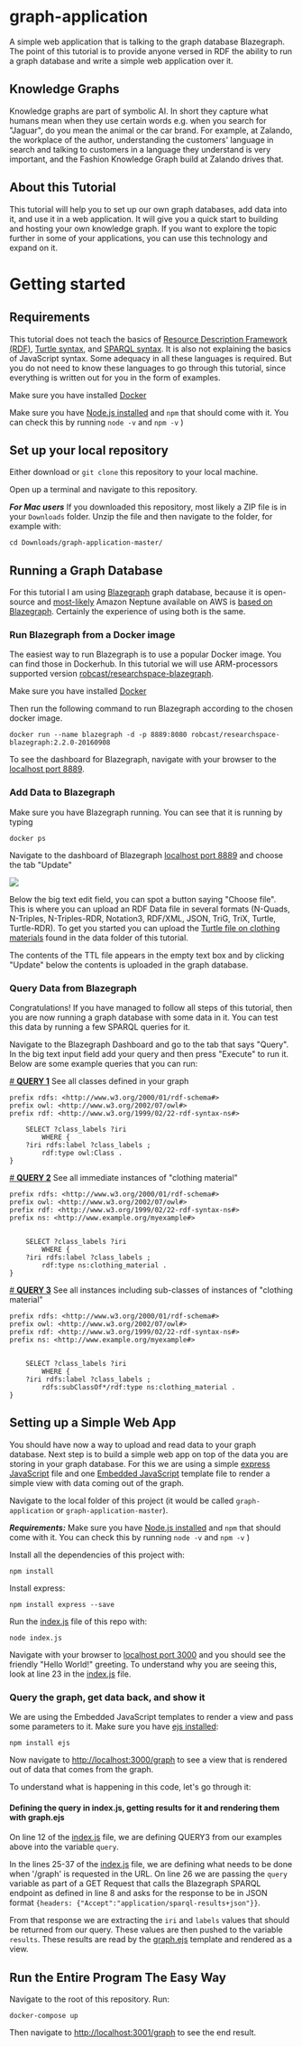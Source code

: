 # graph-application

A simple web application that is talking to the graph database Blazegraph. The point of this tutorial is to provide anyone versed in RDF
the ability to run a graph database and write a simple web application over it.

## Knowledge Graphs

Knowledge graphs are part of symbolic AI. In short they capture what humans mean when they use certain words e.g. when you search for "Jaguar", do you mean the animal or the car brand.
For example, at Zalando, the workplace of the author, understanding the customers' language in search and talking to customers in a language they understand is very important, and the Fashion Knowledge Graph build at Zalando drives that.

## About this Tutorial

This tutorial will help you to set up our own graph databases, add data into it, and use it in a web application.
It will give you a quick start to building and hosting your own knowledge graph.
If you want to explore the topic further in some of your applications, you can use this technology and expand on it.

# Getting started

## Requirements

This tutorial does not teach the basics of [Resource Description Framework (RDF)](https://en.wikipedia.org/wiki/Resource_Description_Framework),
[Turtle syntax](<https://en.wikipedia.org/wiki/Turtle_(syntax)>), and [SPARQL syntax](https://en.wikipedia.org/wiki/SPARQL).
It is also not explaining the basics of JavaScript syntax.
Some adequacy in all these languages is required. But you do not need to
know these languages to go through this tutorial, since everything is written out for you in
the form of examples.

Make sure you have installed [Docker](https://docs.docker.com/install/)

Make sure you have [Node.js installed](https://nodejs.org/en/) and `npm` that should come with it. You can check this by running `node -v` and `npm -v` )

## Set up your local repository

Either download or `git clone` this repository to your local machine.

Open up a terminal and navigate to this repository.

**_For Mac users_**
If you downloaded this repository, most likely a ZIP file is in your
`Downloads` folder. Unzip the file and then navigate to
the folder, for example with:

```
cd Downloads/graph-application-master/
```

## Running a Graph Database

For this tutorial I am using [Blazegraph](https://wiki.blazegraph.com/wiki/index.php/About_Blazegraph) graph database,
because it is open-source and [most-likely](https://www.i-programmer.info/news/84-database/11358-amazon-neptune-graph-database.html)
Amazon Neptune available on AWS is [based on Blazegraph](https://www.i-programmer.info/news/84-database/11358-amazon-neptune-graph-database.html).
Certainly the experience of using both is the same.

### Run Blazegraph from a Docker image

The easiest way to run Blazegraph is to use a popular Docker image. You can find
those in Dockerhub. In this tutorial we will use ARM-processors supported version [robcast/researchspace-blazegraph](https://hub.docker.com/r/robcast/researchspace-blazegraph).

Make sure you have installed [Docker](https://docs.docker.com/install/)

Then run the following command to run Blazegraph according to the chosen docker image.

```
docker run --name blazegraph -d -p 8889:8080 robcast/researchspace-blazegraph:2.2.0-20160908
```

To see the dashboard for Blazegraph, navigate with your browser to the [localhost port 8889](http://localhost:8889/bigdata/).

### Add Data to Blazegraph

Make sure you have Blazegraph running. You can see that it is running by typing

```
docker ps
```

Navigate to the dashboard of Blazegraph [localhost port 8889](http://localhost:8889/bigdata/)
and choose the tab "Update"

![](images/blazegraph_screenshot.png)

Below the big text edit field, you can spot a button saying "Choose file". This is where you can upload an RDF Data file
in several formats (N-Quads, N-Triples, N-Triples-RDR, Notation3, RDF/XML, JSON, TriG, TriX, Turtle, Turtle-RDR). To get you started
you can upload the [Turtle file on clothing materials](src/data/clothing_materials.ttl) found in the data folder of this tutorial.

The contents of the TTL file appears in the empty text box and by clicking "Update" below the contents is uploaded in the graph database.

### Query Data from Blazegraph

Congratulations! If you have managed to follow all steps of this tutorial, then you are now running a graph database with some data in it. You can test this data by running a few SPARQL queries for it.

Navigate to the Blazegraph Dashboard and go to the tab that says "Query". In the big text input field add your query and then press "Execute" to run it. Below are some example queries that you can run:

[# **QUERY 1**](src/queries/classes.rq) See all classes defined in your graph

```
prefix rdfs: <http://www.w3.org/2000/01/rdf-schema#>
prefix owl: <http://www.w3.org/2002/07/owl#>
prefix rdf: <http://www.w3.org/1999/02/22-rdf-syntax-ns#>

    SELECT ?class_labels ?iri
        WHERE {
    ?iri rdfs:label ?class_labels ;
        rdf:type owl:Class .
}
```

[# **QUERY 2**](src/queries/clothing-materials.rq) See all immediate instances of "clothing material"

```
prefix rdfs: <http://www.w3.org/2000/01/rdf-schema#>
prefix owl: <http://www.w3.org/2002/07/owl#>
prefix rdf: <http://www.w3.org/1999/02/22-rdf-syntax-ns#>
prefix ns: <http://www.example.org/myexample#>


    SELECT ?class_labels ?iri
        WHERE {
    ?iri rdfs:label ?class_labels ;
        rdf:type ns:clothing_material .
}
```

[# **QUERY 3**](src/queries/subclasses-clothing-materials.rq) See all instances including sub-classes of instances of "clothing material"

```
prefix rdfs: <http://www.w3.org/2000/01/rdf-schema#>
prefix owl: <http://www.w3.org/2002/07/owl#>
prefix rdf: <http://www.w3.org/1999/02/22-rdf-syntax-ns#>
prefix ns: <http://www.example.org/myexample#>


    SELECT ?class_labels ?iri
        WHERE {
    ?iri rdfs:label ?class_labels ;
        rdfs:subClassOf*/rdf:type ns:clothing_material .
}
```

## Setting up a Simple Web App

You should have now a way to upload and read data to your graph database. Next step is to build a simple web app
on top of the data you are storing in your graph database. For this we are using a
simple [express JavaScript](https://expressjs.com/en/starter/installing.html) file and
one [Embedded JavaScript](http://ejs.co/) template file
to render a simple view with data coming out of the graph.

Navigate to the local folder of this project (it would be called `graph-application` or `graph-application-master`).

**_Requirements:_** Make sure you have [Node.js installed](https://nodejs.org/en/) and
`npm` that should come with it. You can check this by running `node -v` and `npm -v` )

Install all the dependencies of this project with:

```
npm install
```

Install express:

```
npm install express --save
```

Run the [index.js](index.js) file of this repo with:

```
node index.js
```

Navigate with your browser to [localhost port 3000](http://localhost:3000/) and you should see the
friendly "Hello World!" greeting. To understand
why you are seeing this, look at line 23 in the [index.js](index.js#l23) file.

### Query the graph, get data back, and show it

We are using the Embedded JavaScript templates to render a view and pass some parameters to it.
Make sure you have [ejs installed](http://ejs.co/):

```
npm install ejs
```

Now navigate to [http://localhost:3000/graph](http://localhost:3000/graph)
to see a view that is rendered out of data that comes from the graph.

To understand what is happening in this code, let's go through it:

#### Defining the query in index.js, getting results for it and rendering them with graph.ejs

On line 12 of the [index.js](index.js#L12) file, we are defining QUERY3 from
our examples above into the variable `query`.

In the lines 25-37 of the [index.js](index.js#L25-L37) file, we are defining what needs to be done when '/graph' is requested in the URL.
On line 26 we are passing the `query` variable as part of a GET Request that calls the Blazegraph SPARQL endpoint
as defined in line 8 and asks for the response to be in JSON format `{headers: {"Accept":"application/sparql-results+json"}}`.

From that response we are extracting the `iri` and `labels` values that should be returned from our query. These values are then
pushed to the variable `results`. These results are read by the [graph.ejs](graph.ejs) template and rendered as a view.

## Run the Entire Program The Easy Way

Navigate to the root of this repository. Run:

```
docker-compose up
```

Then navigate to [http://localhost:3001/graph](http://localhost:3001/graph) to see the end result.

